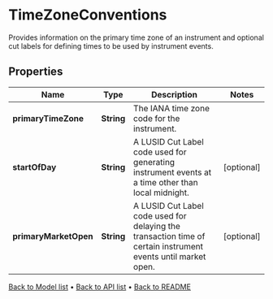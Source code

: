 

# TimeZoneConventions

Provides information on the primary time zone of an instrument and optional cut labels for defining times to be used by instrument events.

## Properties

| Name | Type | Description | Notes |
|------------ | ------------- | ------------- | -------------|
|**primaryTimeZone** | **String** | The IANA time zone code for the instrument. |  |
|**startOfDay** | **String** | A LUSID Cut Label code used for generating instrument events at a time other than local midnight. |  [optional] |
|**primaryMarketOpen** | **String** | A LUSID Cut Label code used for delaying the transaction time of certain instrument events until market open. |  [optional] |



[Back to Model list](../README.md#documentation-for-models) &#8226; [Back to API list](../README.md#documentation-for-api-endpoints) &#8226; [Back to README](../README.md)


